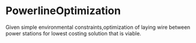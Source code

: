 # PowerlineOptimization
Given simple environmental constraints,optimization of laying wire between power stations for lowest costing solution that is viable.
